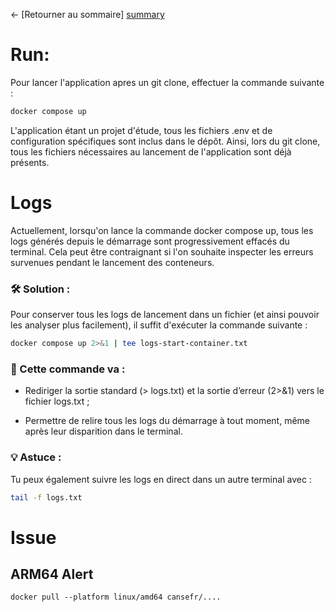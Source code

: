 ← [Retourner au sommaire] [summary]

# Run:

Pour lancer l'application apres un git clone, effectuer la commande suivante :

```zsh
docker compose up
```
L'application étant un projet d'étude, tous les fichiers .env et de configuration spécifiques sont inclus dans le dépôt. Ainsi, lors du git clone, tous les fichiers nécessaires au lancement de l'application sont déjà présents.


# Logs

Actuellement, lorsqu'on lance la commande docker compose up, tous les logs générés depuis le démarrage sont progressivement effacés du terminal. Cela peut être contraignant si l'on souhaite inspecter les erreurs survenues pendant le lancement des conteneurs.

### 🛠️ Solution :

Pour conserver tous les logs de lancement dans un fichier (et ainsi pouvoir les analyser plus facilement), il suffit d'exécuter la commande suivante :

```zsh
docker compose up 2>&1 | tee logs-start-container.txt            
```

### 📂 Cette commande va :

- Rediriger la sortie standard (> logs.txt) et la sortie d’erreur (2>&1) vers le fichier logs.txt ;

- Permettre de relire tous les logs du démarrage à tout moment, même après leur disparition dans le terminal.

### 💡 Astuce :
Tu peux également suivre les logs en direct dans un autre terminal avec :

```zsh
tail -f logs.txt
```

# Issue

## ARM64 Alert

```
docker pull --platform linux/amd64 cansefr/....
```


[summary]: ../README.md
